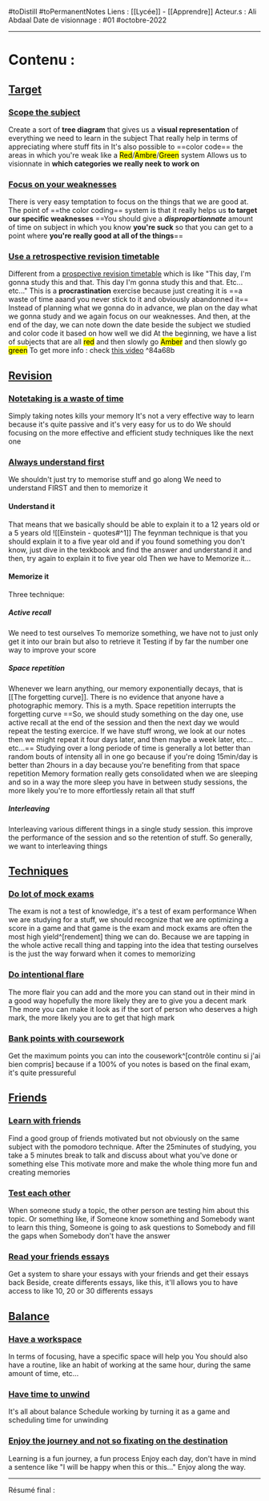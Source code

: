 #toDistill #toPermanentNotes
Liens : [[Lycée]] - [[Apprendre]]
Acteur.s : Ali Abdaal
Date de visionnage : #01 #octobre-2022
***
# Contenu :
## <u>Target</u>
### <u>Scope the subject</u>
Create a sort of **tree diagram** that gives us a **visual representation** of everything we need to learn in the subject
That really help in terms of appreciating where stuff fits in
It's also possible to ==color code== the areas in which you're weak like a <mark class="hltr-red">Red</mark>/<mark class="hltr-yellow">Ambre</mark>/<mark class="hltr-green">Green</mark> system
Allows us to visionnate in **which categories we really neek to work on**
### <u>Focus on your weaknesses</u>
There is very easy temptation to focus on the things that we are good at.
The point of ==the color coding== system is that it really helps us **to target our specific weaknesses**
==You should give a ***disproportionnate*** amount of time on subject in which you know **you're suck** so that you can get to a point where **you're really good at all of the things**==
### <u>Use a retrospective revision timetable</u>
Different from a <u>prospective revision timetable</u> which is like "This day, I'm gonna study this and that. This day I'm gonna study this and that. Etc... etc..."
This is a **procrastination** exercise because just creating it is ==a waste of time aaand you never stick to it and obviously abandonned it==
Instead of planning what we gonna do in advance, we plan on the day what we gonna study and we again focus on our weaknesses. And then, at the end of the day, we can note down the date beside the subject we studied and color code it based on how well we did 
At the beginning, we have a list of subjects that are all <mark class="hltr-red">red</mark> and then slowly go <mark class="hltr-yellow">Amber</mark> and then slowly go <mark class="hltr-green">green</mark>
To get more info : check [this video](https://www.youtube.com/watch?v=b7o09a7t4RA) ^84a68b
## <u>Revision</u>
### <u>Notetaking is a waste of time</u>
Simply taking notes kills your memory
It's not a very effective way to learn because it's quite passive and it's very easy for us to do
We should focusing on the more effective and efficient study techniques like the next one
### <u>Always understand first</u>
We shouldn't just try to memorise stuff and go along
We need to understand FIRST and then to memorize it
#### Understand it 
That means that we basically should be able to explain it to a 12 years old or a 5 years old
![[Einstein - quotes#^1]]
The feynman technique is that you should explain it to a five year old and if you found something you don't know, just dive in the texkbook and find the answer and understand it and then, try again to explain it to five year old
Then we have to Memorize it...
#### Memorize it
Three technique:
##### Active recall
We need to test ourselves
To memorize something, we have not to just only get it into our brain but also to retrieve it
Testing if by far the number one way to improve your score 
##### Space repetition
Whenever we learn anything, our memory exponentially decays, that is [[The forgetting curve]].
There is no evidence that anyone have a photographic memory. This is a myth.
Space repetition interrupts the forgetting curve
==So, we should study something on the day one, use active recall at the end of the session and then the next day we would repeat the testing exercice. If we have stuff wrong, we look at our notes then we might repeat it four days later, and then maybe a week later, etc... etc...==
Studying over a long periode of time is generally a lot better than random bouts of intensity all in one go because if you're doing 15min/day is better than 2hours in a day because you're benefiting from that space repetition
Memory formation really gets consolidated when we are sleeping and so in a way the more sleep you have in between study sessions, the more likely you're to more effortlessly retain all that stuff
##### Interleaving
Interleaving various different things in a single study session. this improve the performance of the session and so the retention of stuff. So generally, we want to interleaving things
## <u>Techniques</u>
### <u>Do lot of mock exams</u>
The exam is not a test of knowledge, it's a test of exam performance
When we are studying for a stuff, we should recognize that we are optimizing a score in a game and that game is the exam and mock exams are often the most high yield^[rendement] thing we can do. Because we are tapping in the whole active recall thing and tapping into the idea that testing ourselves is the just the way forward when it comes to memorizing
### <u>Do intentional flare</u>
The more flair you can add and the more you can stand out in their mind in a good way hopefully the more likely they are to give you a decent mark
The more you can make it look as if the sort of person who deserves a high mark, the more likely you are to get that high mark
### <u>Bank points with coursework</u>
Get the maximum points you can into the cousework^[contrôle continu si j'ai bien compris] because if a 100% of you notes is based on the final exam, it's quite pressureful
## <u>Friends</u>
### <u>Learn with friends</u>
Find a good group of friends motivated but not obviously on the same subject with the pomodoro technique. After the 25minutes of studying, you take a 5 minutes break to talk and discuss about what you've done or something else
This motivate more and make the whole thing more fun and creating memories
### <u>Test each other</u>
When someone study a topic, the other person are testing him about this topic.
Or something like, if Someone know something and Somebody want to learn this thing, Someone is going to ask questions to Somebody and fill the gaps when Somebody don't have the answer
### <u>Read your friends essays</u>
Get a system to share your essays with your friends and get their essays back
Beside, create differents essays, like this, it'll allows you to have access to like 10, 20 or 30 differents essays 
## <u>Balance</u>
### <u>Have a workspace</u>
In terms of focusing, have a specific space will help you
You should also have a routine, like an habit of working at the same hour, during the same amount of time, etc...
### <u>Have time to unwind</u>
It's all about balance
Schedule working by turning it as a game and scheduling time for unwinding 
### <u>Enjoy the journey and not so fixating on the destination</u>
Learning is a fun journey, a fun process
Enjoy each day, don't have in mind a sentence like "I will be happy when this or this..."
Enjoy along the way.
***
Résumé final : 